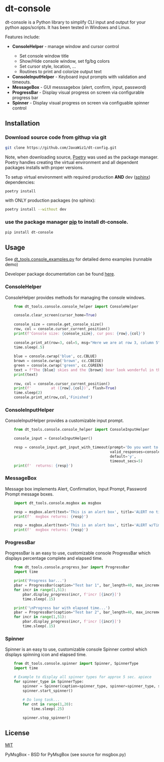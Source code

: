 # dt-console

dt-console is a Python library to simplify CLI input and output for your python apps/scripts.  It has been tested in Windows and Linux.

Features include:
<ul>
    <li><b>ConsoleHelper</b> - manage window and cursor control</li>
    <ul>
        <li>Set console window title</li>
        <li>Show/Hide console window, set fg/bg colors</li>
        <li>Set cursor style, location, ...</li>
        <li>Routines to print and colorize output text</li>
    </ul>
    <li><b>ConsoleInputHelper</b> - Keyboard input prompts with validation and timeouts.</li>
    <li><b>MessageBox</b> - GUI messsagebox (alert, confirm, input, password)</li>
    <li><b>ProgressBar</b> - Display visual progress on screen via configurable progress bar</li>
    <li><b>Spinner</b> - Display visual progress on screen via configuable spinner control</li>
</ul>


## Installation

### Download source code from githup via git
```bash
git clone https://github.com/JavaWiz1/dt-config.git
```
Note, when downloading source, [Poetry](https://python-poetry.org/docs/) was used as the package manager.  Poetry 
handles creating the virtual environment and all dependent packages installs with proper versions.

To setup virtual environment with required production __AND__ dev ([sphinx](https://www.sphinx-doc.org/en/master/)) dependencies:
```bash
poetry install
```

with ONLY production packages (no sphinx):
```bash
poetry install --without dev
```


### use the package manager [pip](https://pip.pypa.io/en/stable/) to install dt-console.

```bash
pip install dt-console
```

## Usage

See [dt_tools.console_examples.py](https://github.com/JavaWiz1/dt-config/blob/develop/dt_tools/cli/console_examples.py) for detailed demo examples (runnable demo)

Developer package documentation can be found [here](https://github.com/JavaWiz1/dt-config/blob/develop/docs/html/index.html).


### ConsoleHelper
ConsoleHelper provides methods for managing the console windows.  

```python
    from dt_tools.console.console_helper import ConsoleHelper

    console.clear_screen(cursor_home=True)
 
    console_size = console.get_console_size()
    row, col = console.cursor_current_position()
    print(f'Console size: {console_size}, cur pos: {row},{col}')
 
    console.print_at(row=3, col=5, msg="Here we are at row 3, column 5", eol='\n\n')
    time.sleep(.5)
 
    blue = console.cwrap('blue', cc.CBLUE)
    brown = console.cwrap('brown', cc.CBEIGE)
    green = console.cwrap('green', cc.CGREEN)
    text = f"The {blue} skies and the {brown} bear look wonderful in the {green} forest!"
    print(text)
 
    row, col = console.cursor_current_position()
    print(f'         at ({row},{col})', flush=True)
    time.sleep(2)
    console.print_at(row,col,'Finished')
```

### ConsoleInputHelper
ConsoleInputHelper provides a customizable input prompt.

```python
    from dt_tools.console.console_helper import ConsoleInputHelper

    console_input = ConsoleInputHelper()

    resp = console_input.get_input_with_timeout(prompt='Do you want to continue (y/n) > ', 
                                                valid_responses=console_input.YES_NO_RESPONSE, 
                                                default='y', 
                                                timeout_secs=5)
    print(f'  returns: {resp}')

```

### MessageBox
Message box implements Alert, Confirmation, Input Prompt, Password Prompt message boxes.  

```python
    import dt_tools.console.msgbox as msgbox

    resp = msgbox.alert(text='This is an alert box', title='ALERT no timeout')
    print(f'  mxgbox returns: {resp}')

    resp = msgbox.alert(text='This is an alert box', title='ALERT w/Timeout', timeout=3000)
    print(f'  mxgbox returns: {resp}')

```

### ProgressBar
ProgressBar is an easy to use, customizable console ProgressBar which displays percentage complete and elapsed time.

```python
    from dt_tools.console.progress_bar import ProgressBar
    import time

    print('Progress bar...')
    pbar = ProgressBar(caption="Test bar 1", bar_length=40, max_increments=50, show_elapsed=False)
    for incr in range(1,51):
        pbar.display_progress(incr, f'incr [{incr}]')
        time.sleep(.15)    

    print('\nProgress bar with elapsed time...')
    pbar = ProgressBar(caption="Test bar 2", bar_length=40, max_increments=50, show_elapsed=True)
    for incr in range(1,51):
        pbar.display_progress(incr, f'incr [{incr}]')
        time.sleep(.15)
```

### Spinner
Spinner is an easy to use, customizable console Spinner control which displays spinning icon and elapsed time.

```python
    from dt_tools.console.spinner import Spinner, SpinnerType
    import time

    # Example to display all spinner types for approx 5 sec. apiece
    for spinner_type in SpinnerType:
        spinner = Spinner(caption=spinner_type, spinner=spinner_type, show_elapsed=True)
        spinner.start_spinner()
        
        # Do long task...
        for cnt in range(1,20):
            time.sleep(.25)

        spinner.stop_spinner()
```


## License
[MIT](https://choosealicense.com/licenses/mit/)

PyMsgBox - BSD for PyMsgBox (see source for msgbox.py)
